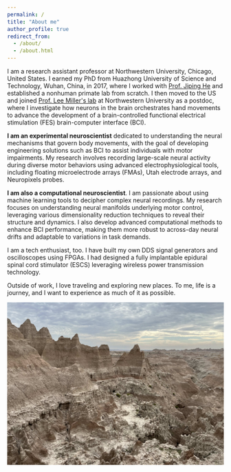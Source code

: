 ```yaml
---
permalink: /
title: "About me"
author_profile: true
redirect_from: 
  - /about/
  - /about.html
---
```


I am a research assistant professor at Northwestern University, Chicago, United States. I earned my PhD from Huazhong University of Science and Technology, Wuhan, China, in 2017, where I worked with [Prof. Jiping He](https://search.asu.edu/profile/49553) and established a nonhuman primate lab from scratch. I then moved to the US and joined [Prof. Lee Miller's lab](https://miller-limblab.squarespace.com) at Northwestern University as a postdoc, where I investigate how neurons in the brain orchestrates hand movements to advance the development of a brain-controlled functional electrical stimulation (FES) brain-computer interface (BCI).

**I am an experimental neuroscientist** dedicated to understanding the neural mechanisms that govern body movements, with the goal of developing engineering solutions such as BCI to assist individuals with motor impairments. My research involves recording large-scale neural activity during diverse motor behaviors using advanced electrophysiological tools, including floating microelectrode arrays (FMAs), Utah electrode arrays, and Neuropixels probes.

**I am also a computational neuroscientist**. I am passionate about using machine learning tools to decipher complex neural recordings. My research focuses on understanding neural manifolds underlying motor control, leveraging various dimensionality reduction techniques to reveal their structure and dynamics. I also develop advanced computational methods to enhance BCI performance, making them more robust to across-day neural drifts and adaptable to variations in task demands.

I am a tech enthusiast, too. I have built my own DDS signal generators and oscilloscopes using FPGAs. I had designed a fully implantable epidural spinal cord stimulator (ESCS) leveraging wireless power transmission technology.

Outside of work, I love traveling and exploring new places. To me, life is a journey, and I want to experience as much of it as possible.

<img src='/images/IMG_4152.jpg'>
